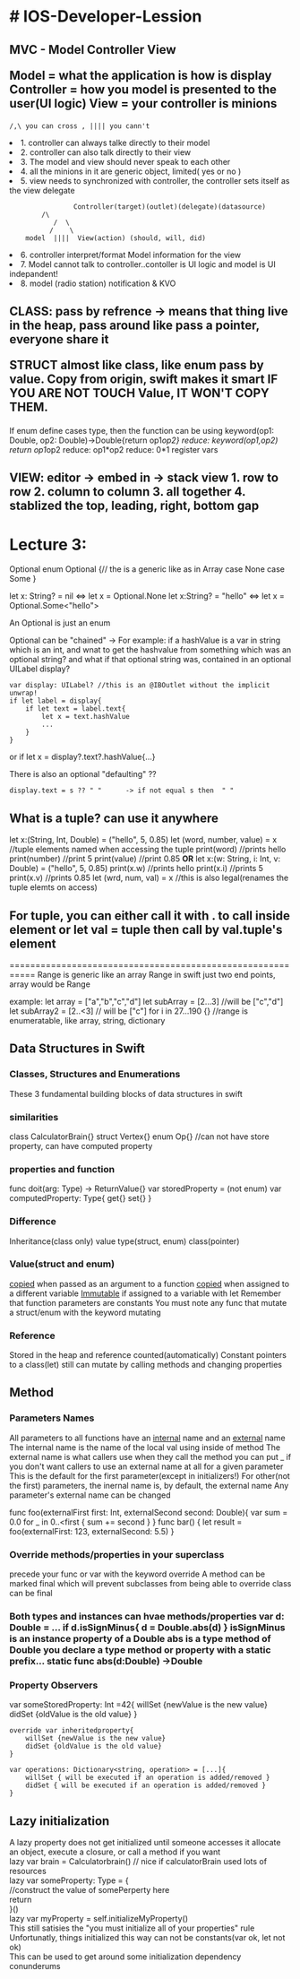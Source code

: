 <html DOCTYPE>
<html>
<head>
	<h1># IOS-Developer-Lession</h1>
</head>
<body>

<h2>
MVC - Model Controller View

Model = what the application is how is display
Controller = how you model is presented to the user(UI logic)
View = your controller is minions
</h2>

	/,\ you can cross , |||| you cann't
<li>1. controller can always talke directly to their model</li>
<li>2. controller can also talk directly to their view</li>
<li>3. The model and view should never speak to each other</li>
<li>4. all the minions in it are generic object, limited( yes or no )</li>
<li>5. view needs to synchronized with controller, the controller sets itself as the view delegate</li>

                    Controller(target)(outlet)(delegate)(datasource)
			/\
		       /  \
		      /    \
		model  ||||  View(action) (should, will, did)

<li>6. controller interpret/format Model information for the view</li>
<li>7. Model cannot talk to controller..contoller is UI logic and model is UI indepandent!</li>
<li>8. model (radio station) notification & KVO</li>  

<h2>CLASS:  pass by refrence -> means that thing live in the heap, pass around like pass a pointer, everyone share it

STRUCT almost like class, like enum pass by value. Copy from origin, swift makes it smart IF YOU ARE NOT TOUCH Value, IT WON'T COPY THEM.
</h2> 

If enum define cases type, then the function can be using 
keyword(op1: Double, op2: Double)->Double{return op1*op2}
reduce: keyword(op1,op2) return op1*op2
reduce: op1*op2 
reduce: $0*$1    register vars

<h2>VIEW: editor -> embed in -> stack view 
 1. row to row 
 2. column to column 
 3. all together
 4. stablized the top, leading, right, bottom gap
</h2>

<h1>Lecture 3:</h1>
	Optional
    enum Optional<T> {// the <T> is a generic like as in Array<T>
	case None
	case Some<T>
    }

let x: String? = nil  <=>  let x = Optional<String>.None
let x:String? = "hello" <=> let x = Optional<String>.Some<"hello">

An Optional is just an enum

Optional can be "chained" -> For example: 
	if a hashValue is a var in string which is an int, and wnat to get the hashvalue from something which was an optional string? and what if that optional string was, contained in an optional UILabel display? 

	var display: UILabel? //this is an @IBOutlet without the implicit unwrap!
	if let label = display{
		if let text = label.text{
			let x = text.hashValue
			...
		}
	}	

or 
if let x = display?.text?.hashValue{...}

There is also an optional "defaulting" ??

	display.text = s ?? " "      -> if not equal s then  " "

<h2> What is a tuple? can use it anywhere</h2>
	let x:(String, Int, Double) = ("hello", 5, 0.85)
	let (word, number, value) = x //tuple elements named when accessing the tuple
	print(word) //prints hello
	print(number) //print 5
	print(value) //print 0.85
<b>OR</b>
	let x:(w: String, i: Int, v: Double) = ("hello", 5, 0.85)
	print(x.w) //prints hello
	print(x.i) //prints 5
	print(x.v) //prints 0.85
	let (wrd, num, val) = x //this is also legal(renames the tuple elemts on access)

<h2>For tuple, you can either call it with . to call inside element
or
let val = tuple then call by val.tuple's element</h2>
===========================================================
Range is generic like an array
	Range in swift just two end points, array would be Range<Int>

example:
	let array = ["a","b","c","d"]
	let subArray = [2...3] //will be ["c","d"]
	let subArray2 = [2..<3] // will be ["c"]
	for i in 27...190 {} //range is enumeratable, like array, string, dictionary
 
<h2>Data Structures in Swift</h2>
<h3>Classes, Structures and Enumerations</h3>
	<p> These 3 fundamental building blocks of data structures in swift
<h3>similarities</h3> 
	class CalculatorBrain{}
	struct Vertex{}
	enum Op{} //can not have store property, can have computed property

<h3>properties and function</h3>
	func doit(arg: Type) -> ReturnValue{}
	var storedProperty = <intial value>(not enum)
	var computedProperty: Type{
		get{}
		set{}
	}
<h3>Difference</h3>
	Inheritance(class only)
	value type(struct, enum) class(pointer)

<h3>Value(struct and enum)</h3>
	<u>copied</u> when passed as an argument to a function
	<u>copied</u> when assigned to a different variable
	<u>Immutable</u> if assigned to a variable with let 
	Remember that function parameters are constants
	You must note any func that mutate a struct/enum with the keyword mutating
<br>
<h3>Reference</h3>
	Stored in the heap and reference counted(automatically)
	Constant pointers to a class(let) still can mutate by calling methods and changing properties

<h2>Method</h2>
<h3>Parameters Names</h3>
   All parameters to all functions have an <u>internal</u> name and an <u>external</u> name
   The internal name is the name of the local val using inside of method
   The external name is what callers use when they call the method
   you can put _ if you don't want callers to use an external name at all for a given parameter
   This is the default for the first parameter(except in initializers!)
   For other(not the first) parameters, the inernal name is, by default, the external name
   Any parameter's external name can be changed

func foo(externalFirst first: Int, externalSecond second: Double){
	var sum = 0.0
	for _ in 0..<first { sum += second }
}
func bar() {
	let result = foo(externalFirst: 123, externalSecond: 5.5)
}

<h3>Override methods/properties in your superclass</h3>
	precede your func or var with the keyword override
	A method can be marked final which will prevent subclasses from being able to override
	class can be final		

<h3>Both types and instances can hvae methods/properties
	var d: Double = ...
	if d.isSignMinus{
		d = Double.abs(d)
	}
 isSignMinus is an instance property of a Double abs is a type method of Double
 you declare a type method or property with a static prefix...
static func abs(d:Double) ->Double

<h3>Property Observers</h3>
	var someStoredProperty: Int =42{
		willSet {newValue is the new value}
		didSet {oldValue is the old value}
	}

	override var inheritedproperty{
		willSet {newValue is the new value}
		didSet {oldValue is the old value}
	}
	
	var operations: Dictionary<string, operation> = [...]{
		willSet { will be executed if an operation is added/removed }
		didSet { will be executed if an operation is added/removed }
	}

<h2>Lazy initialization</h2>
A lazy property does not get initialized until someone accesses it
allocate an object, execute a closure, or call a method if you want<br>
	lazy var brain = Calculatorbrain() // nice if calculatorBrain used lots of resources<br>
	lazy var someProperty: Type = {<br>
		//construct the value of somePerperty here<br>
		return <the constructed value><br>
	}()<br>
	lazy var myProperty = self.initializeMyProperty()<br>
	This still satisies the "you must initialize all of your properties" rule<br>
	Unfortunatly, things initialized this way can not be constants(var ok, let not ok)<br>
	This can be used to get around some initialization dependency conunderums<br>



</body>
</html>


